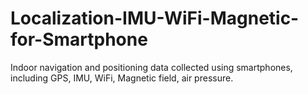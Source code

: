 # Localization-IMU-WiFi-Magnetic-for-Smartphone
Indoor navigation and positioning data collected using smartphones, including GPS, IMU, WiFi, Magnetic field, air pressure.

